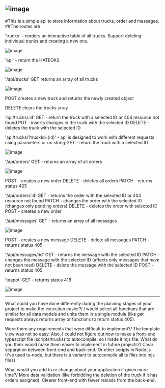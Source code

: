 ![image](https://github.com/user-attachments/assets/298ef9eb-b364-46d3-8994-2b10540e65c2)
---
#This is a simple api to store information about trucks, order and messages.
##The routes are

'trucks' - renders an interactive table of all trucks. Support deleting individual trunks and creating a new one.

![image](https://github.com/user-attachments/assets/5b9b1f1a-8921-4d26-ba17-f28bbae4e7f8)

'api' - return the HATEOAS

![image](https://github.com/user-attachments/assets/f8e341cb-41a8-4886-9a02-7b27dc524d43)

'/api/trucks' 
  GET returns an array of all trucks

  ![image](https://github.com/user-attachments/assets/c2776549-a4d6-4e26-9b53-75695f8e0f9c)

  POST creates a new truck and returns the newly created object

  DELETE clears the trucks array

'api/trucks/:id'
  GET - return the truck with a selected ID or 404 resource not found
  PUT - inserts changes in the truck with the selected ID
  DELETE - deletes the truck with the selected ID 
  
'api/trucks/?truckId={id}' - api is designed to work with different requests using parameters or url string
  GET - return the truck with a selected ID
  
  ![image](https://github.com/user-attachments/assets/57d264ec-e8d3-433d-87fe-a2a12b2cf830)


'/api/orders'
  GET - returns an array of all orders

  ![image](https://github.com/user-attachments/assets/77b83f20-7098-4223-911a-80d9f596ff43)
  
  POST - creates a new order
  DELETE - deletes all orders
  PATCH - returns status 405

'/api/orders/:id'
  GET - returns the order with the selected ID or 404 resource not found
  PATCH - changes the order with the selected ID (changes only pending orders)
  DELETE - deletes the order with selected ID
  POST - creates a new order

'/api/messages'
  GET - returns an array of all messages
  
  ![image](https://github.com/user-attachments/assets/b3662d7b-7abd-4ac8-9acd-f39b3120fe84)

  POST - creates a new message
  DELETE - delete all messages
  PATCH - returns status 405

'/api/messages/:id'
  GET - returns the message with the selected ID
  PATCH - changes the message with the selected ID (affects only messages that have not been read)
  DELETE - delete the message with the selected ID
  POST - returns status 405

'teapot'
  GET - returns status 418

  ![image](https://github.com/user-attachments/assets/fa377409-3c63-465b-9055-050fc0bea4a7)

---
What could you have done differently during the planning stages of your project to make the execution easier?/
I would select all functions that are similar for all data models and unite them in a single module (like get requests always returns array or functions to return status 405).

Were there any requirements that were difficult to implement?/
The template view was not so easy. Also, I could not figure out how to make a front-end typescript file (scripts/trucks) to autocompile, so I made it mjs file.
What do you think would make them easier to implement in future projects?/
Clear separation between front-end and back-end. Or other scripts in Node.js (I've used ts-node, but there is a variant to autocompile all ts files into mjs files)

What would you add to or change about your application if given more time?/
More data validation (like forbidding the deletion of the truck if it has orders assigned). Clearer front-end with fewer reloads from the back-end.



